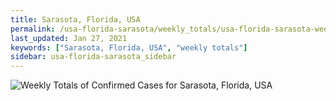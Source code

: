 ```yaml
---
title: Sarasota, Florida, USA
permalink: /usa-florida-sarasota/weekly_totals/usa-florida-sarasota-weekly_totals.html
last_updated: Jan 27, 2021
keywords: ["Sarasota, Florida, USA", "weekly totals"]
sidebar: usa-florida-sarasota_sidebar
---
```


![Weekly Totals of Confirmed Cases for Sarasota, Florida, USA](/covid_tracker/images/graphs/usa-florida-sarasota-weekly_totals_graph.png)
